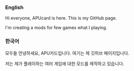 ### English
Hi everyone, APUcard is here.
This is my GitHub page.

I'm creating a mods for few games what I playing.

### 한국어
모두들 안녕하세요, APU카드입니다.
여기는 제 깃허브 페이지입니다.

저는 제가 플레이하는 여러 게임에 대한 모드를 제작하고 있습니다.

<!---
korAPUcard/korAPUcard is a ✨ special ✨ repository because its `README.md` (this file) appears on your GitHub profile.
You can click the Preview link to take a look at your changes.
--->
